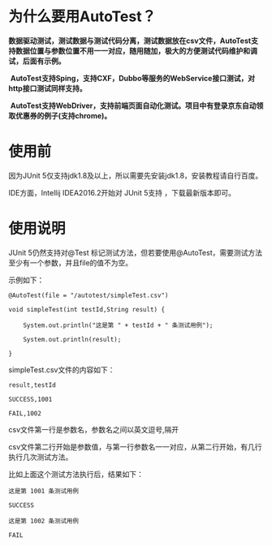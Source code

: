 为什么要用AutoTest？
==========
  **数据驱动测试，测试数据与测试代码分离，测试数据放在csv文件，AutoTest支持数据位置与参数位置不用一一对应，随用随加，极大的方便测试代码维护和调试，后面有示例。**

  **AutoTest支持Sping，支持CXF，Dubbo等服务的WebService接口测试，对http接口测试同样支持。**

  **AutoTest支持WebDriver，支持前端页面自动化测试。项目中有登录京东自动领取优惠券的例子(支持chrome)。**

使用前
======
  因为JUnit 5仅支持jdk1.8及以上，所以需要先安装jdk1.8，安装教程请自行百度。

  IDE方面，Intellij IDEA2016.2开始对 JUnit 5支持 ，下载最新版本即可。

使用说明
========
  JUnit 5仍然支持对@Test 标记测试方法，但若要使用@AutoTest，需要测试方法至少有一个参数，并且file的值不为空。

示例如下：
~~~
@AutoTest(file = "/autotest/simpleTest.csv")

void simpleTest(int testId,String result) {

    System.out.println("这是第 " + testId + " 条测试用例");

    System.out.println(result);

}
~~~
simpleTest.csv文件的内容如下：
~~~
result,testId

SUCCESS,1001

FAIL,1002
~~~
csv文件第一行是参数名，参数名之间以英文逗号,隔开

csv文件第二行开始是参数值，与第一行参数名一一对应，从第二行开始，有几行执行几次测试方法。

比如上面这个测试方法执行后，结果如下：
~~~
这是第 1001 条测试用例

SUCCESS

这是第 1002 条测试用例

FAIL
~~~
